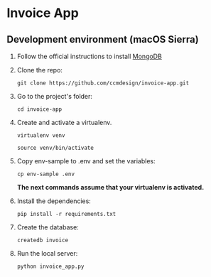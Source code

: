 # Invoice App

## Development environment (macOS Sierra)

1. Follow the official instructions to install [MongoDB](https://docs.mongodb.com/master/tutorial/install-mongodb-on-os-x/)

1. Clone the repo:
    ```
    git clone https://github.com/ccmdesign/invoice-app.git
    ```

1. Go to the project's folder:
    ```
    cd invoice-app
    ```

1. Create and activate a virtualenv.
    ```
    virtualenv venv
    ```
    ```
    source venv/bin/activate
    ```

1. Copy env-sample to .env and set the variables:
    ```
    cp env-sample .env
    ```

    **The next commands assume that your virtualenv is activated.**

1. Install the dependencies:
    ```
    pip install -r requirements.txt
    ```

1. Create the database:
    ```
    createdb invoice
    ```

1. Run the local server:
    ```
    python invoice_app.py
    ```
